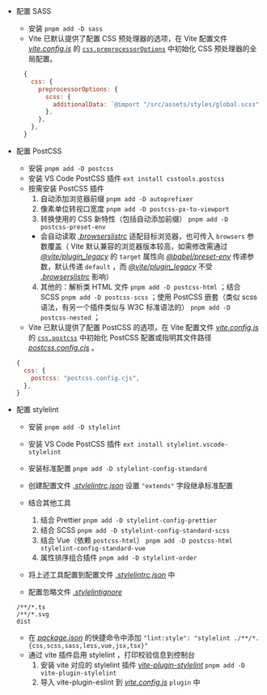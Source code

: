 - 配置 SASS

  - 安装 `pnpm add -D sass`
  - Vite 已默认提供了配置 CSS 预处理器的选项，在 Vite 配置文件 [_vite.config.js_](/vite.config.ts) 的 [`css.preprocessorOptions`](https://cn.vitejs.dev/config/shared-options.html#css-preprocessoroptions) 中初始化 CSS 预处理器的全局配置。

  ```js
    {
      css: {
        preprocessorOptions: {
          scss: {
            additionalData: `@import "/src/assets/styles/global.scss";`,
          },
        },
      },
    }
  ```

- 配置 PostCSS

  - 安装 `pnpm add -D postcss`
  - 安装 VS Code PostCSS 插件 `ext install csstools.postcss`
  - 按需安装 PostCSS 插件
    1. 自动添加浏览器前缀 `pnpm add -D autoprefixer`
    2. 像素单位转视口宽度 `pnpm add -D postcss-px-to-viewport`
    3. 转换使用的 CSS 新特性（包括自动添加前缀） `pnpm add -D postcss-preset-env`
    - 会自动读取 [_.browserslistrc_](/.browserslistrc) 适配目标浏览器，也可传入 `browsers` 参数覆盖（ Vite 默认兼容的浏览器版本较高，如需修改需通过 [_@vite/plugin_legacy_](https://github.com/vitejs/vite/tree/main/packages/plugin-legacy#targets) 的 `target` 属性向 [_@babel/preset-env_](https://babel.docschina.org/docs/en/babel-preset-env/#targets) 传递参数，默认传递 `default` ，而 [_@vite/plugin_legacy_](https://github.com/vitejs/vite/tree/main/packages/plugin-legacy#targets) 不受 [_.browserslistrc_](/.browserslistrc) 影响）
    4. 其他的：解析类 HTML 文件 `pnpm add -D postcss-html` ；结合 SCSS `pnpm add -D postcss-scss` ；使用 PostCSS 嵌套（类似 scss 语法，有另一个插件类似与 W3C 标准语法的） `pnpm add -D postcss-nested` ；
  - Vite 已默认提供了配置 PostCSS 的选项，在 Vite 配置文件 [_vite.config.js_](/vite.config.ts) 的 [`css.postcss`](https://cn.vitejs.dev/config/shared-options.html#css-postcss) 中初始化 PostCSS 配置或指明其文件路径 [_postcss.config.cjs_](/postcss.config.cjs) 。

  ```js
  {
    css: {
      postcss: "postcss.config.cjs",
    },
  }
  ```

- 配置 stylelint

  - 安装 `pnpm add -D stylelint`
  - 安装 VS Code PostCSS 插件 `ext install stylelint.vscode-stylelint`
  - 安装标准配置 `pnpm add -D stylelint-config-standard`
  - 创建配置文件 [_.stylelintrc.json_](/.stylelintrc.json) 设置 `"extends"` 字段继承标准配置
  - 结合其他工具
    1.  结合 Prettier `pnpm add -D stylelint-config-prettier`
    2.  结合 SCSS `pnpm add -D stylelint-config-standard-scss`
    3.  结合 Vue（依赖 `postcss-html`） `pnpm add -D postcss-html stylelint-config-standard-vue`
    4.  属性排序组合插件 `pnpm add -D stylelint-order`
  - 将上述工具配置到配置文件 [_.stylelintrc.json_](/.stylelintrc.json) 中

  - 配置忽略文件 [_.stylelintignore_](/.stylelintignore)

  ```
  /**/*.ts
  /**/*.svg
  dist
  ```

  - 在 [_package.json_](/package.json) 的快捷命令中添加 `"lint:style": "stylelint ./**/*.{css,scss,sass,less,vue,jsx,tsx}"`
  - 通过 vite 插件启用 stylelint ，打印校验信息到控制台
    1. 安装 vite 对应的 stylelint 插件 [_vite-plugin-stylelint_](https://www.npmjs.com/package/vite-plugin-stylelint) `pnpm add -D vite-plugin-stylelint`
    2. 导入 vite-plugin-eslint 到 [_vite.config.js_](/vite.config.ts) `plugin` 中
